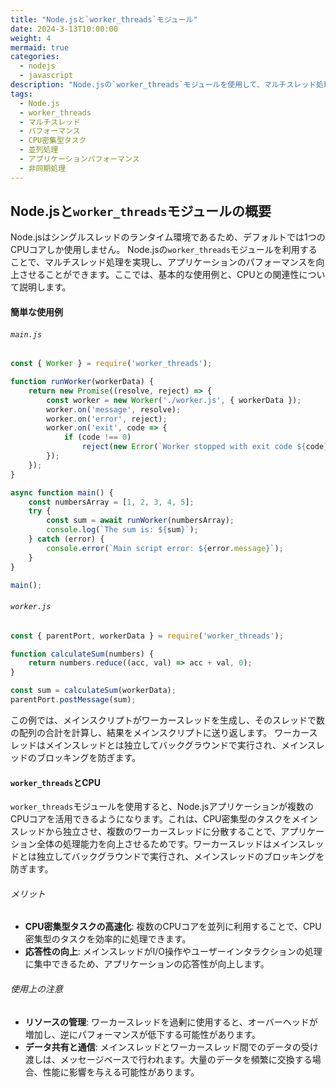 ```yaml
---
title: "Node.jsと`worker_threads`モジュール"
date: 2024-3-13T10:00:00
weight: 4
mermaid: true
categories:
  - nodejs
  - javascript
description: "Node.jsの`worker_threads`モジュールを使用して、マルチスレッド処理を実現し、CPU密集型タスクの処理を高速化する方法を解説します。"
tags:
  - Node.js
  - worker_threads
  - マルチスレッド
  - パフォーマンス
  - CPU密集型タスク
  - 並列処理
  - アプリケーションパフォーマンス
  - 非同期処理
---
```


## Node.jsと`worker_threads`モジュールの概要

Node.jsはシングルスレッドのランタイム環境であるため、デフォルトでは1つのCPUコアしか使用しません。
Node.jsの`worker_threads`モジュールを利用することで、マルチスレッド処理を実現し、アプリケーションのパフォーマンスを向上させることができます。ここでは、基本的な使用例と、CPUとの関連性について説明します。

#### 簡単な使用例

###### `main.js`

```javascript
const { Worker } = require('worker_threads');

function runWorker(workerData) {
    return new Promise((resolve, reject) => {
        const worker = new Worker('./worker.js', { workerData });
        worker.on('message', resolve);
        worker.on('error', reject);
        worker.on('exit', code => {
            if (code !== 0)
                reject(new Error(`Worker stopped with exit code ${code}`));
        });
    });
}

async function main() {
    const numbersArray = [1, 2, 3, 4, 5];
    try {
        const sum = await runWorker(numbersArray);
        console.log(`The sum is: ${sum}`);
    } catch (error) {
        console.error(`Main script error: ${error.message}`);
    }
}

main();

```

###### `worker.js`

```javascript
const { parentPort, workerData } = require('worker_threads');

function calculateSum(numbers) {
    return numbers.reduce((acc, val) => acc + val, 0);
}

const sum = calculateSum(workerData);
parentPort.postMessage(sum);

```

この例では、メインスクリプトがワーカースレッドを生成し、そのスレッドで数の配列の合計を計算し、結果をメインスクリプトに送り返します。
ワーカースレッドはメインスレッドとは独立してバックグラウンドで実行され、メインスレッドのブロッキングを防ぎます。

#### `worker_threads`とCPU

`worker_threads`モジュールを使用すると、Node.jsアプリケーションが複数のCPUコアを活用できるようになります。これは、CPU密集型のタスクをメインスレッドから独立させ、複数のワーカースレッドに分散することで、アプリケーション全体の処理能力を向上させるためです。ワーカースレッドはメインスレッドとは独立してバックグラウンドで実行され、メインスレッドのブロッキングを防ぎます。

###### メリット

- **CPU密集型タスクの高速化**: 複数のCPUコアを並列に利用することで、CPU密集型のタスクを効率的に処理できます。
- **応答性の向上**: メインスレッドがI/O操作やユーザーインタラクションの処理に集中できるため、アプリケーションの応答性が向上します。

###### 使用上の注意

- **リソースの管理**: ワーカースレッドを過剰に使用すると、オーバーヘッドが増加し、逆にパフォーマンスが低下する可能性があります。
- **データ共有と通信**: メインスレッドとワーカースレッド間でのデータの受け渡しは、メッセージベースで行われます。大量のデータを頻繁に交換する場合、性能に影響を与える可能性があります。
